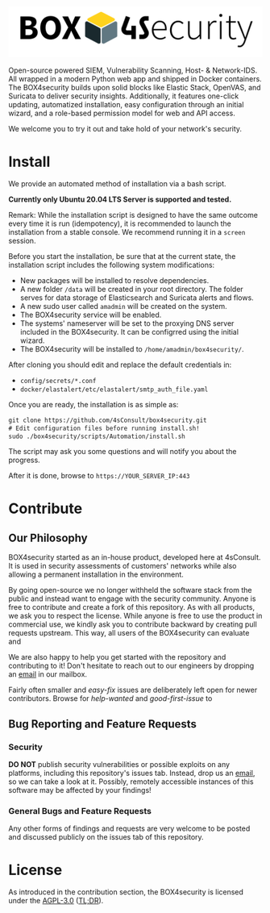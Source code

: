 ![](docs/box4security.png)

Open-source powered SIEM, Vulnerability Scanning, Host- & Network-IDS. All wrapped in a modern Python web app and shipped in Docker containers.   
The BOX4security builds upon solid blocks like Elastic Stack, OpenVAS, and Suricata to deliver security insights. Additionally, it features one-click updating, automatized installation, easy configuration through an initial wizard, and a role-based permission model for web and API access. 

We welcome you to try it out and take hold of your network's security.


# Install
We provide an automated method of installation via a bash script.

**Currently only Ubuntu 20.04 LTS Server is supported and tested.** 

Remark: While the installation script is designed to have the same outcome every time it is run (idempotency), it is recommended to launch the installation from a stable console. We recommend running it in a `screen` session.

Before you start the installation, be sure that at the current state, the installation script includes the following system modifications:

* New packages will be installed to resolve dependencies.
* A new folder `/data` will be created in your root directory. The folder serves for data storage of Elasticsearch and Suricata alerts and flows.
* A new sudo user called `amadmin` will be created on the system.
* The BOX4security service will be enabled.
* The systems' nameserver will be set to the proxying DNS server included in the BOX4security. It can be configrred using the initial wizard.
* The BOX4security will be installed to `/home/amadmin/box4security/`.

After cloning you should edit and replace the default credentials in:
* `config/secrets/*.conf`
* `docker/elastalert/etc/elastalert/smtp_auth_file.yaml`

Once you are ready, the installation is as simple as: 
```
git clone https://github.com/4sConsult/box4security.git
# Edit configuration files before running install.sh!
sudo ./box4security/scripts/Automation/install.sh
```

The script may ask you some questions and will notify you about the progress.

After it is done, browse to `https://YOUR_SERVER_IP:443`

# Contribute
## Our Philosophy

BOX4security started as an in-house product, developed here at 4sConsult.
It is used in security assessments of customers' networks while also allowing a permanent installation in the environment.  

By going open-source we no longer withheld the software stack from the public and instead want to engage with the security community. Anyone is free to contribute and create a fork of this repository. As with all products, we ask you to respect the license. While anyone is free to use the product in commercial use, we kindly ask you to contribute backward by creating pull requests upstream. This way, all users of the BOX4security can evaluate and 

We are also happy to help you get started with the repository and contributing to it!
Don't hesitate to reach out to our engineers by dropping an [email](mailto:box@4sconsult.de) in our mailbox.

Fairly often smaller and *easy-fix* issues are deliberately left open for newer contributors. Browse for *help-wanted* and *good-first-issue* to 

## Bug Reporting and Feature Requests
### Security
**DO NOT** publish security vulnerabilities or possible exploits on any platforms, including this repository's issues tab. Instead, drop us an [email](mailto:box@4sconsult.de), so we can take a look at it.
Possibly, remotely accessible instances of this software may be affected by your findings!

### General Bugs and Feature Requests
Any other forms of findings and requests are very welcome to be posted and discussed publicly on the issues tab of this repository.

# License
As introduced in the contribution section, the BOX4security is licensed under the [AGPL-3.0](LICENSE) ([TL;DR](https://tldrlegal.com/license/gnu-affero-general-public-license-v3-(agpl-3.0))).